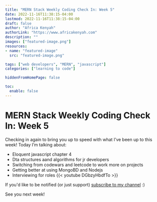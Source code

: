 ```yaml
---
title: "MERN Stack Weekly Coding Check In: Week 5"
date: 2022-11-16T11:38:15-04:00
lastmod: 2022-11-16T11:38:15-04:00
draft: false
author: "Africa Kenyah"
authorLink: "https://www.africakenyah.com"
description: ""
images: ["featured-image.png"]
resources:
- name: "featured-image"
  src: "featured-image.png"

tags: ["web developers", "MERN", "javascript"]
categories: ["learning to code"]

hiddenFromHomePage: false

toc:
  enable: false
---
```

# MERN Stack Weekly Coding Check In: Week 5

Checking in again to bring you up to speed with what I’ve been up to this week!
Today I’m talking about:
- Eloquent javascript chapter 4
- Dta structures aand algorithms for jr developers
- Switching from codewars and leetcode to work more on projects
- Getting better at using MongoBD and Nodejs
- Interviewing for roles
{{< youtube DGbzyHbdfTo >}}

If you'd like to be notified (or just support) [subscribe to my channel](https://www.youtube.com/channel/UCiaMi-uLijoOEPT0lfaQCvw) :) 
 
See you next week!